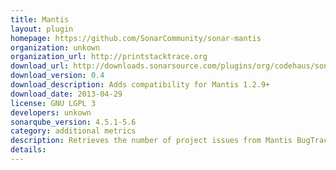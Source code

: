 ```yaml
---
title: Mantis
layout: plugin
homepage: https://github.com/SonarCommunity/sonar-mantis
organization: unkown
organization_url: http://printstacktrace.org
download_url: http://downloads.sonarsource.com/plugins/org/codehaus/sonar-plugins/sonar-mantis-plugin/0.4/sonar-mantis-plugin-0.4.jar
download_version: 0.4
download_description: Adds compatibility for Mantis 1.2.9+
download_date: 2013-04-29
license: GNU LGPL 3
developers: unkown
sonarqube_version: 4.5.1-5.6
category: additional metrics
description: Retrieves the number of project issues from Mantis BugTracker.
details: 
---
```

